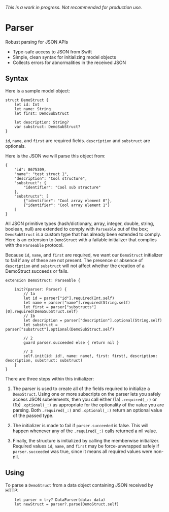 _This is a work in progress.  Not recommended for production use._

# Parser
Robust parsing for JSON APIs

- Type-safe access to JSON from Swift
- Simple, clean syntax for initializing model objects
- Collects errors for abnormalities in the received JSON

## Syntax
Here is a sample model object:
```
struct DemoStruct {
    let id: Int
    let name: String
    let first: DemoSubStruct

    let description: String?
    var substruct: DemoSubStruct?
}
```
`id`, `name`, and `first` are required fields.  `description` and `substruct` are optionals.

Here is the JSON we will parse this object from:
```
{
    "id": 8675309,
    "name": "test struct 1",
    "description": "Cool structure",
    "substruct": {
        "identifier": "Cool sub structure"
    },
    "substructs": [
        {"identifier": "Cool array element 0"},
        {"identifier": "Cool array element 1"}
    ]
}
```

All JSON primitive types (hash/dictionary, array, integer, double, string, boolean, null) are extended to comply with `Parseable` out of the box; `DemoSubStruct` is a custom type that has already been extended to comply.  Here is an extension to `DemoStruct` with a failable initializer that complies with the `Parseable` protocol.

Because `id`, `name`, and `first` are required, we want our `DemoStruct` initializer to fail if any of these are not present.  The presence or absence of `description` and `substruct` will not affect whether the creation of a DemoStruct succeeds or fails.

```
extension DemoStruct: Parseable {

    init?(parser: Parser) {
        // 1a
        let id = parser["id"].required(Int.self)
        let name = parser["name"].required(String.self)
        let first = parser["substructs"][0].required(DemoSubStruct.self)
        // 1b
        let description = parser["description"].optional(String.self)
        let substruct = parser["substruct"].optional(DemoSubStruct.self)
        
        // 2
        guard parser.succeeded else { return nil }
        
        // 3
        self.init(id: id!, name: name!, first: first!, description: description, substruct: substruct)
    }
}
```
There are three steps within this initializer:

1) The parser is used to create all of the fields required to initialize a `DemoStruct`.  Using one or more subscripts on the parser lets you safely access JSON subelements, then you call either (1a) `.required(_:)` or (1b) `.optional(_:)` as appropriate for the optionality of the value you are parsing.  Both `.required(_:)` and `.optional(_:)` return an optional value of the passed type.

2) The initializer is made to fail if `parser.succeeded` is false.  This will happen whenever any of the `.required(_:)` calls returned a nil value.

3) Finally, the structure is initialized by calling the memberwise initializer.  Required values `id`, `name`, and `first` may be force-unwrapped safely if `parser.succeeded` was true, since it means all required values were non-nil.

## Using

To parse a `DemoStruct` from a data object containing JSON received by HTTP:
```
    let parser = try? DataParser(data: data)
    let newStruct = parser?.parse(DemoStruct.self)
```
